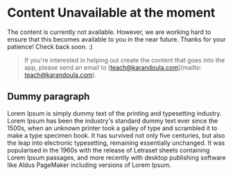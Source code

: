 # Content Unavailable at the moment

The content is currently not available. However, we are working hard to ensure that this becomes available to you in the near future. Thanks for your patience! Check back soon. :)

>  If you're interested in helping out create the content that goes into the app, please send an email to [teach@karandoula.com](mailto: teach@karandoula.com). 

## Dummy paragraph

Lorem Ipsum is simply dummy text of the printing and typesetting industry. Lorem Ipsum has been the industry's standard dummy text ever since the 1500s, when an unknown printer took a galley of type and scrambled it to make a type specimen book. It has survived not only five centuries, but also the leap into electronic typesetting, remaining essentially unchanged. It was popularised in the 1960s with the release of Letraset sheets containing Lorem Ipsum passages, and more recently with desktop publishing software like Aldus PageMaker including versions of Lorem Ipsum. 

